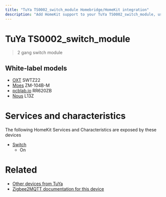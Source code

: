 ```yaml
---
title: "TuYa TS0002_switch_module Homebridge/HomeKit integration"
description: "Add HomeKit support to your TuYa TS0002_switch_module, using Homebridge, Zigbee2MQTT and homebridge-z2m."
---
```

<!---
This file has been GENERATED using src/docgen/docgen.ts
DO NOT EDIT THIS FILE MANUALLY!
-->
# TuYa TS0002_switch_module
> 2 gang switch module


## White-label models
* [OXT](../index.md#oxt) SWTZ22
* [Moes](../index.md#moes) ZM-104B-M
* [pcblab.io](../index.md#pcblab_io) RR620ZB
* [Nous](../index.md#nous) L13Z

# Services and characteristics
The following HomeKit Services and Characteristics are exposed by
these devices

* [Switch](../../switch.md)
  * On


# Related
* [Other devices from TuYa](../index.md#tuya)
* [Zigbee2MQTT documentation for this device](https://www.zigbee2mqtt.io/devices/TS0002_switch_module.html)